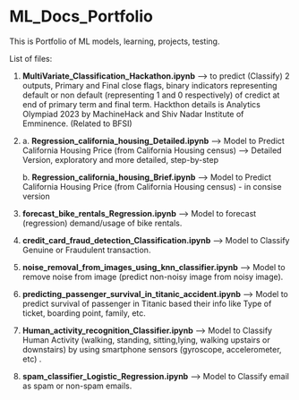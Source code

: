 # ML_Docs_Portfolio
This is Portfolio of ML models, learning, projects, testing.

List of files:

1. **MultiVariate_Classification_Hackathon.ipynb** --> to predict (Classify) 2 outputs, Primary and Final close flags, binary indicators representing default or non default (representing 1 and 0 respectively) of credict at end of primary term and final term. Hackthon details is Analytics Olympiad 2023 by MachineHack and Shiv Nadar Institute of Emminence. (Related to BFSI)

2. a. **Regression_california_housing_Detailed.ipynb** --> Model to Predict California Housing Price (from California Housing census) --> Detailed Version, exploratory and more detailed, step-by-step

   b. **Regression_california_housing_Brief.ipynb** -->  Model to Predict California Housing Price (from California Housing census) - in consise version
   
3. **forecast_bike_rentals_Regression.ipynb** --> Model to forecast (regression) demand/usage of bike rentals.

4. **credit_card_fraud_detection_Classification.ipynb** --> Model to Classify Genuine or Fraudulent transaction.

5. **noise_removal_from_images_using_knn_classifier.ipynb** --> Model to remove noise from image (predict non-noisy image from noisy image).

6. **predicting_passenger_survival_in_titanic_accident.ipynb** --> Model to predict survival of passenger in Titanic based their info like Type of ticket, boarding point, family, etc.

7. **Human_activity_recognition_Classifier.ipynb** --> Model to Classify Human Activity (walking, standing, sitting,lying, walking upstairs or downstairs) by using smartphone sensors (gyroscope, accelerometer, etc) .

8. **spam_classifier_Logistic_Regression.ipynb** --> Model to Classify email as spam or non-spam emails.

